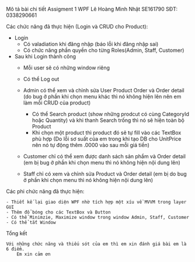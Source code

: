 Mô tả bài chi tiết Assigment 1 WPF
	Lê Hoàng Minh Nhật 
	SE161790 
	SĐT: 0338290661

Các chức năng đã thực hiện (Login và CRUD cho Product):
- Login
	- Có valadiation khi đăng nhập (báo lỗi khi đăng nhập sai)
	- Có chức năng phần quyền cho từng Roles(Admin, Staff, Customer)
- Sau khi Login thành công
	- Mỗi user sẽ có những window riêng
	- Có thể Log out	
	- Admin có thể xem và chỉnh sửa User Product Order và Order detail (do bug ở phần khi chọn menu khác thì nó không hiện lên nên em làm mỗi CRUD của product)
		- Có thể Search product (show những prodcut có cùng CategoryId hoặc Quantity) và khi thanh Search trống thì nó sẽ hiện toàn bộ Product
		- Khi chọn một product thì product đó sẽ tự fill vào các TextBox phù hợp
		(Do lỗi sơ suất của em trong khi tạo DB cho UnitPrice nên nó tự động thêm .0000 vào sau mỗi giá tiền)

	- Customer chỉ có thể xem được danh sách sản phẩm và Order detail (em bị bug ở phần khi chọn menu thì nó không hiện nội dung lên)
	- Staff chỉ có xem và chỉnh sửa Product và Order detail (em bị do bug ở phần khi chọn menu thì nó không hiện nội dung lên)

Các phi chức năng đã thực hiện:

	- Thiết kế lại giao diện WPF nhờ tích hợp một xíu về MVVM trong layer GUI
	- Thêm đổ bóng cho các TextBox và Button
	- Có thể Minimzie, Maximize window trong window Admin, Staff, Customer
	- Có thể tắt Window

Tổng kết

	Với những chức năng và thiếu sót của em thì em xin đánh giá bài em là 6 điểm.
		Em xin cảm ơn

